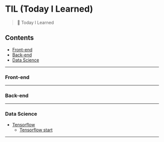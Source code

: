 # TIL (Today I Learned)
> 📝 Today I Learned

## Contents
- [Front-end](#front-end)
- [Back-end](#back-end)
- [Data Science](#data-science)

<hr />

### Front-end

<hr />

### Back-end

<hr />

### Data Science
 - [Tensorflow](https://github.com/chosh31/TIL/tree/master/data-science/tensorflow)
   - [Tensorflow start](https://github.com/chosh31/TIL/tree/master/data-science/tensorflow)

<hr />
